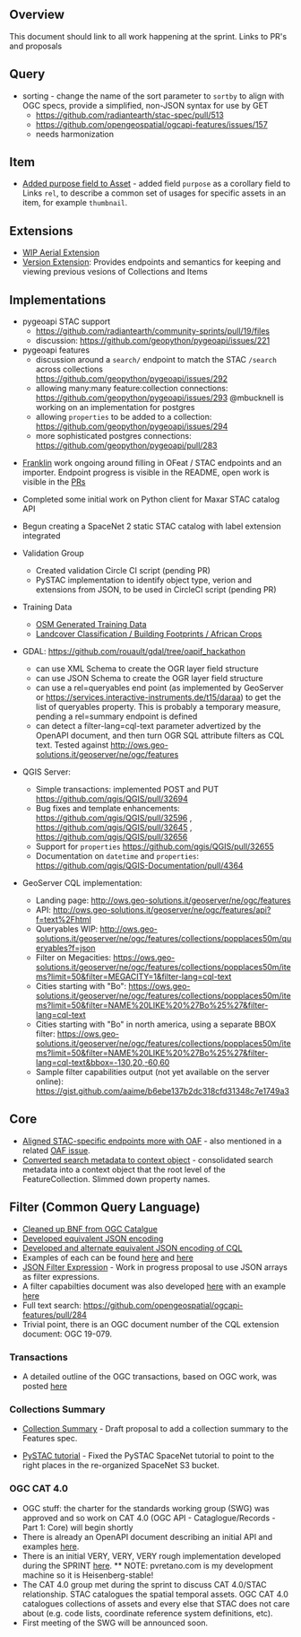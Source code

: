 ## Overview

This document should link to all work happening at the sprint. Links to PR's and proposals
  
## Query
- sorting - change the name of the sort parameter to `sortby` to align with OGC specs, provide a simplified, non-JSON syntax for use by GET
  - https://github.com/radiantearth/stac-spec/pull/513
  - https://github.com/opengeospatial/ogcapi-features/issues/157
  - needs harmonization

## Item
- [Added purpose field to Asset](https://github.com/radiantearth/stac-spec/pull/637) - added field `purpose` as a corollary field to Links `rel`, to describe a common set of usages for specific assets in an item, for example `thumbnail`.  

## Extensions
- [WIP Aerial Extension](https://github.com/radiantearth/stac-spec/pull/639)
- [Version Extension](https://github.com/radiantearth/stac-spec/pull/635): Provides endpoints and semantics for keeping and viewing previous vesions of Collections and Items

## Implementations
- pygeoapi STAC support
  - https://github.com/radiantearth/community-sprints/pull/19/files
  - discussion: https://github.com/geopython/pygeoapi/issues/221
- pygeoapi features
  - discussion around a `search/` endpoint to match the STAC `/search` across collections https://github.com/geopython/pygeoapi/issues/292
  - allowing many:many feature:collection connections: https://github.com/geopython/pygeoapi/issues/293 @mbucknell is working on an implementation for postgres
  - allowing `properties` to be added to a collection: https://github.com/geopython/pygeoapi/issues/294
  - more sophisticated postgres connections: https://github.com/geopython/pygeoapi/pull/283

* [Franklin](https://github.com/azavea/franklin) work ongoing around filling in OFeat / STAC endpoints and an importer. Endpoint progress is visible in the README, open work is visible in the [PRs](https://github.com/azavea/franklin/pulls)

* Completed some initial work on Python client for Maxar STAC catalog API
* Begun creating a SpaceNet 2 static STAC catalog with label extension integrated
- Validation Group
  - Created validation Circle CI script (pending PR)
  - PySTAC implementation to identify object type, verion and extensions from JSON, to be used in CircleCI script (pending PR)
- Training Data
  - [OSM Generated Training Data](http://demo-mlhub-earth.s3-website-us-west-2.amazonaws.com)
  - [Landcover Classification / Building Footprints / African Crops](http://browser.radiant.earth)
  
- GDAL: https://github.com/rouault/gdal/tree/oapif_hackathon
  * can use XML Schema to create the OGR layer field structure
  * can use JSON Schema to create the OGR layer field structure
  * can use a rel=queryables end point (as implemented by GeoServer or https://services.interactive-instruments.de/t15/daraa) to get the list of queryables property. This is probably a temporary measure, pending a rel=summary endpoint is defined
  * can detect a filter-lang=cql-text parameter advertized by the OpenAPI document, and then turn OGR SQL attribute filters as CQL text. Tested against http://ows.geo-solutions.it/geoserver/ne/ogc/features
  
- QGIS Server:
  * Simple transactions: implemented POST and PUT https://github.com/qgis/QGIS/pull/32694
  * Bug fixes and template enhancements: https://github.com/qgis/QGIS/pull/32596 , https://github.com/qgis/QGIS/pull/32645 , https://github.com/qgis/QGIS/pull/32656 
  * Support for `properties` https://github.com/qgis/QGIS/pull/32655
  * Documentation on `datetime` and `properties`: https://github.com/qgis/QGIS-Documentation/pull/4364
  
- GeoServer CQL implementation:
  * Landing page: http://ows.geo-solutions.it/geoserver/ne/ogc/features
  * API: http://ows.geo-solutions.it/geoserver/ne/ogc/features/api?f=text%2Fhtml
  * Queryables WIP: http://ows.geo-solutions.it/geoserver/ne/ogc/features/collections/popplaces50m/queryables?f=json
  * Filter on Megacities: https://ows.geo-solutions.it/geoserver/ne/ogc/features/collections/popplaces50m/items?limit=50&filter=MEGACITY=1&filter-lang=cql-text
  * Cities starting with "Bo": https://ows.geo-solutions.it/geoserver/ne/ogc/features/collections/popplaces50m/items?limit=50&filter=NAME%20LIKE%20%27Bo%25%27&filter-lang=cql-text
  * Cities starting with "Bo" in north america, using a separate BBOX filter: https://ows.geo-solutions.it/geoserver/ne/ogc/features/collections/popplaces50m/items?limit=50&filter=NAME%20LIKE%20%27Bo%25%27&filter-lang=cql-text&bbox=-130,20,-60,60
  * Sample filter capabilities output (not yet available on the server online): https://gist.github.com/aaime/b6ebe137b2dc318cfd31348c7e1749a3
    
## Core
* [Aligned STAC-specific endpoints more with OAF](https://github.com/radiantearth/stac-spec/pull/632) - also mentioned in a related [OAF issue](https://github.com/opengeospatial/ogcapi-features/issues/154).
* [Converted search metadata to context object](https://github.com/radiantearth/stac-spec/pull/633) - consolidated search metadata into a context object that the root level of the FeatureCollection. Slimmed down property names.

## Filter (Common Query Language)

* [Cleaned up BNF from OGC Catalgue](https://github.com/opengeospatial/ogcapi-features/blob/master/extensions/cql/schema/cql.bnf)
* [Developed equivalent JSON encoding](https://github.com/opengeospatial/ogcapi-features/blob/master/extensions/cql/schema/cql.json)
* [Developed and alternate equivalent JSON encoding of CQL](https://github.com/tschaub/ogcapi-features/blob/json-array-expression/extensions/cql/jfe/readme.md)
* Examples of each can be found [here](https://github.com/opengeospatial/ogcapi-features/tree/master/extensions/cql/examples) and [here](https://github.com/tschaub/ogcapi-features/blob/json-array-expression/extensions/cql/jfe/examples.md)
* [JSON Filter Expression](https://github.com/opengeospatial/ogcapi-features/pull/283) - Work in progress proposal to use JSON arrays as filter expressions.
* A filter capabilties document was also developed [here](https://github.com/opengeospatial/ogcapi-features/blob/master/extensions/cql/schema/filter-capabilities.json) with an example [here](https://github.com/opengeospatial/ogcapi-features/blob/master/extensions/cql/examples/filter-capabilities-example-full.json)
* Full text search: https://github.com/opengeospatial/ogcapi-features/pull/284
* Trivial point, there is an OGC document number of the CQL extension document: OGC 19-079.

### Transactions

* A detailed outline of the OGC transactions, based on OGC work, was posted [here](https://github.com/opengeospatial/ogcapi-features/blob/master/extensions/transactions/TX_Notes.adoc)

### Collections Summary

* [Collection Summary](https://github.com/opengeospatial/ogcapi-features/pull/287) - Draft proposal to add a collection summary to the Features spec.


* [PySTAC tutorial](https://github.com/azavea/pystac/pull/48) - Fixed the PySTAC SpaceNet tutorial to point to the right places in the re-organized SpaceNet S3 bucket.

### OGC CAT 4.0

* OGC stuff: the charter for the standards working group (SWG) was approved and so work on CAT 4.0 (OGC API - Cataglogue/Records - Part 1: Core) will begin shortly
* There is already an OpenAPI document describing an initial API and examples [here](https://github.com/opengeospatial/CAT4.0/tree/master/core/code).
* There is an initial VERY, VERY, VERY rough implementation developed during the SPRINT [here](http://www.pvretano.com/cubewerx/cubeserv/default/wrs/4.0?f=xml).
** NOTE: pvretano.com is my development machine so it is Heisenberg-stable!
* The CAT 4.0 group met during the sprint to discuss CAT 4.0/STAC relationship.  STAC catalogues the spatial temporal assets.  OGC CAT 4.0 catalogues collections of assets and every else that STAC does not care about (e.g. code lists, coordinate reference system definitions, etc).
* First meeting of the SWG will be announced soon.
